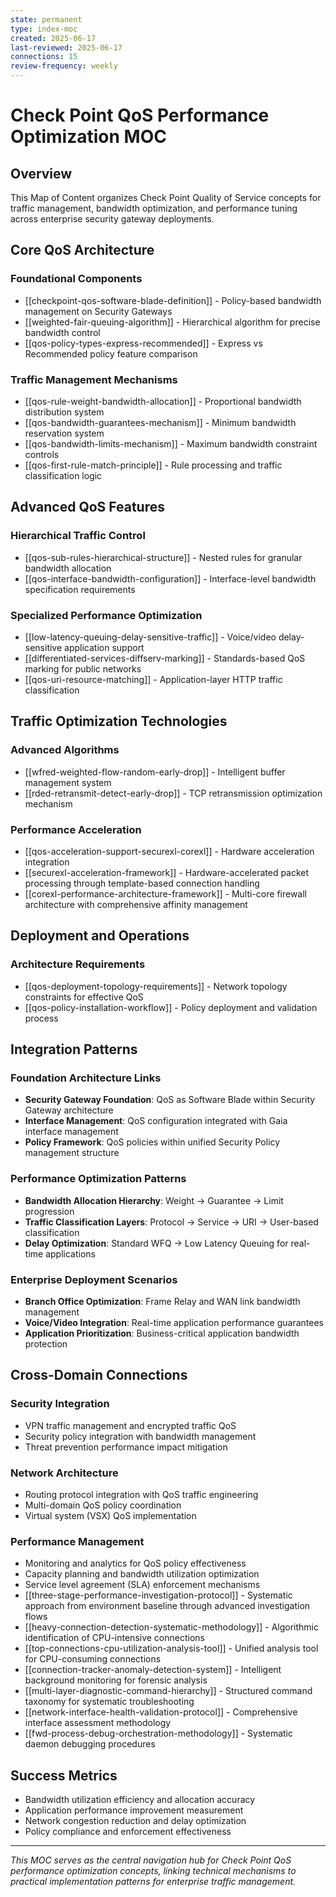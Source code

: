 ```yaml
---
state: permanent
type: index-moc
created: 2025-06-17
last-reviewed: 2025-06-17
connections: 15
review-frequency: weekly
---
```


# Check Point QoS Performance Optimization MOC

## Overview
This Map of Content organizes Check Point Quality of Service concepts for traffic management, bandwidth optimization, and performance tuning across enterprise security gateway deployments.

## Core QoS Architecture

### Foundational Components
- [[checkpoint-qos-software-blade-definition]] - Policy-based bandwidth management on Security Gateways
- [[weighted-fair-queuing-algorithm]] - Hierarchical algorithm for precise bandwidth control
- [[qos-policy-types-express-recommended]] - Express vs Recommended policy feature comparison

### Traffic Management Mechanisms
- [[qos-rule-weight-bandwidth-allocation]] - Proportional bandwidth distribution system
- [[qos-bandwidth-guarantees-mechanism]] - Minimum bandwidth reservation system
- [[qos-bandwidth-limits-mechanism]] - Maximum bandwidth constraint controls
- [[qos-first-rule-match-principle]] - Rule processing and traffic classification logic

## Advanced QoS Features

### Hierarchical Traffic Control
- [[qos-sub-rules-hierarchical-structure]] - Nested rules for granular bandwidth allocation
- [[qos-interface-bandwidth-configuration]] - Interface-level bandwidth specification requirements

### Specialized Performance Optimization
- [[low-latency-queuing-delay-sensitive-traffic]] - Voice/video delay-sensitive application support
- [[differentiated-services-diffserv-marking]] - Standards-based QoS marking for public networks
- [[qos-uri-resource-matching]] - Application-layer HTTP traffic classification

## Traffic Optimization Technologies

### Advanced Algorithms
- [[wfred-weighted-flow-random-early-drop]] - Intelligent buffer management system
- [[rded-retransmit-detect-early-drop]] - TCP retransmission optimization mechanism

### Performance Acceleration
- [[qos-acceleration-support-securexl-corexl]] - Hardware acceleration integration
- [[securexl-acceleration-framework]] - Hardware-accelerated packet processing through template-based connection handling
- [[corexl-performance-architecture-framework]] - Multi-core firewall architecture with comprehensive affinity management

## Deployment and Operations

### Architecture Requirements
- [[qos-deployment-topology-requirements]] - Network topology constraints for effective QoS
- [[qos-policy-installation-workflow]] - Policy deployment and validation process

## Integration Patterns

### Foundation Architecture Links
- **Security Gateway Foundation**: QoS as Software Blade within Security Gateway architecture
- **Interface Management**: QoS configuration integrated with Gaia interface management
- **Policy Framework**: QoS policies within unified Security Policy management structure

### Performance Optimization Patterns
- **Bandwidth Allocation Hierarchy**: Weight → Guarantee → Limit progression
- **Traffic Classification Layers**: Protocol → Service → URI → User-based classification
- **Delay Optimization**: Standard WFQ → Low Latency Queuing for real-time applications

### Enterprise Deployment Scenarios
- **Branch Office Optimization**: Frame Relay and WAN link bandwidth management
- **Voice/Video Integration**: Real-time application performance guarantees
- **Application Prioritization**: Business-critical application bandwidth protection

## Cross-Domain Connections

### Security Integration
- VPN traffic management and encrypted traffic QoS
- Security policy integration with bandwidth management
- Threat prevention performance impact mitigation

### Network Architecture
- Routing protocol integration with QoS traffic engineering
- Multi-domain QoS policy coordination
- Virtual system (VSX) QoS implementation

### Performance Management
- Monitoring and analytics for QoS policy effectiveness
- Capacity planning and bandwidth utilization optimization
- Service level agreement (SLA) enforcement mechanisms
- [[three-stage-performance-investigation-protocol]] - Systematic approach from environment baseline through advanced investigation flows
- [[heavy-connection-detection-systematic-methodology]] - Algorithmic identification of CPU-intensive connections
- [[top-connections-cpu-utilization-analysis-tool]] - Unified analysis tool for CPU-consuming connections
- [[connection-tracker-anomaly-detection-system]] - Intelligent background monitoring for forensic analysis
- [[multi-layer-diagnostic-command-hierarchy]] - Structured command taxonomy for systematic troubleshooting
- [[network-interface-health-validation-protocol]] - Comprehensive interface assessment methodology
- [[fwd-process-debug-orchestration-methodology]] - Systematic daemon debugging procedures

## Success Metrics
- Bandwidth utilization efficiency and allocation accuracy
- Application performance improvement measurement
- Network congestion reduction and delay optimization
- Policy compliance and enforcement effectiveness

---

*This MOC serves as the central navigation hub for Check Point QoS performance optimization concepts, linking technical mechanisms to practical implementation patterns for enterprise traffic management.*